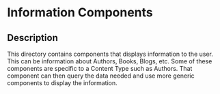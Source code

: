 # Information Components

## Description

This directory contains components that displays information to the user. This can be information about Authors, Books, Blogs, etc. Some of these components are specific to a Content Type such as Authors. That component can then query the data needed and use more generic components to display the information.
